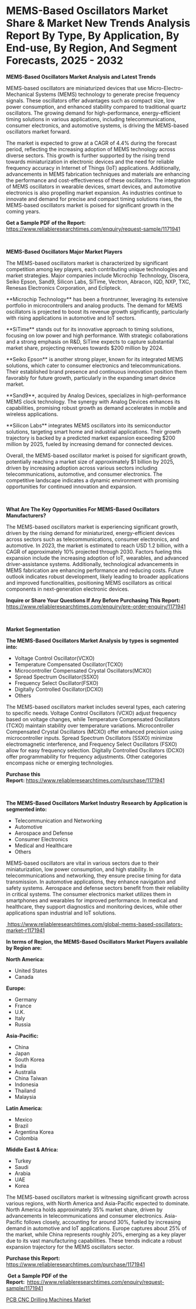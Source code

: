 <p><h1>MEMS-Based Oscillators Market Share & Market New Trends Analysis Report By Type, By Application, By End-use, By Region, And Segment Forecasts, 2025 - 2032</h1></p><p><strong>MEMS-Based Oscillators Market Analysis and Latest Trends</strong></p>
<p><p>MEMS-based oscillators are miniaturized devices that use Micro-Electro-Mechanical Systems (MEMS) technology to generate precise frequency signals. These oscillators offer advantages such as compact size, low power consumption, and enhanced stability compared to traditional quartz oscillators. The growing demand for high-performance, energy-efficient timing solutions in various applications, including telecommunications, consumer electronics, and automotive systems, is driving the MEMS-based oscillators market forward.</p><p>The market is expected to grow at a CAGR of 4.4% during the forecast period, reflecting the increasing adoption of MEMS technology across diverse sectors. This growth is further supported by the rising trend towards miniaturization in electronic devices and the need for reliable frequency accuracy in Internet of Things (IoT) applications. Additionally, advancements in MEMS fabrication techniques and materials are enhancing the performance and cost-effectiveness of these oscillators. The integration of MEMS oscillators in wearable devices, smart devices, and automotive electronics is also propelling market expansion. As industries continue to innovate and demand for precise and compact timing solutions rises, the MEMS-based oscillators market is poised for significant growth in the coming years.</p></p>
<p><strong>Get a Sample PDF of the Report:&nbsp;</strong> <a href="https://www.reliableresearchtimes.com/enquiry/request-sample/1171941?utm_campaign=3518&utm_medium=2&utm_source=Github&utm_content=ia&utm_term=24032025&utm_id=mems-based-oscillators">https://www.reliableresearchtimes.com/enquiry/request-sample/1171941</a></p>
<p>&nbsp;</p>
<p><strong>MEMS-Based Oscillators Major Market Players</strong></p>
<p><p>The MEMS-based oscillators market is characterized by significant competition among key players, each contributing unique technologies and market strategies. Major companies include Microchip Technology, Discera, Seiko Epson, Sand9, Silicon Labs, SiTime, Vectron, Abracon, IQD, NXP, TXC, Renesas Electronics Corporation, and Eclipteck.</p><p>**Microchip Technology** has been a frontrunner, leveraging its extensive portfolio in microcontrollers and analog products. The demand for MEMS oscillators is projected to boost its revenue growth significantly, particularly with rising applications in automotive and IoT sectors.</p><p>**SiTime** stands out for its innovative approach to timing solutions, focusing on low power and high performance. With strategic collaborations and a strong emphasis on R&D, SiTime expects to capture substantial market share, projecting revenues towards $200 million by 2024.</p><p>**Seiko Epson** is another strong player, known for its integrated MEMS solutions, which cater to consumer electronics and telecommunications. Their established brand presence and continuous innovation position them favorably for future growth, particularly in the expanding smart device market.</p><p>**Sand9**, acquired by Analog Devices, specializes in high-performance MEMS clock technology. The synergy with Analog Devices enhances its capabilities, promising robust growth as demand accelerates in mobile and wireless applications. </p><p>**Silicon Labs** integrates MEMS oscillators into its semiconductor solutions, targeting smart home and industrial applications. Their growth trajectory is backed by a predicted market expansion exceeding $200 million by 2025, fueled by increasing demand for connected devices.</p><p>Overall, the MEMS-based oscillator market is poised for significant growth, potentially reaching a market size of approximately $1 billion by 2025, driven by increasing adoption across various sectors including telecommunications, automotive, and consumer electronics. The competitive landscape indicates a dynamic environment with promising opportunities for continued innovation and expansion.</p></p>
<p>&nbsp;</p>
<p><strong>What Are The Key Opportunities For MEMS-Based Oscillators Manufacturers?</strong></p>
<p><p>The MEMS-based oscillators market is experiencing significant growth, driven by the rising demand for miniaturized, energy-efficient devices across sectors such as telecommunications, consumer electronics, and automotive. In 2023, the market is estimated to reach USD 1.2 billion, with a CAGR of approximately 10% projected through 2030. Factors fueling this expansion include the increasing adoption of IoT, wearables, and advanced driver-assistance systems. Additionally, technological advancements in MEMS fabrication are enhancing performance and reducing costs. Future outlook indicates robust development, likely leading to broader applications and improved functionalities, positioning MEMS oscillators as critical components in next-generation electronic devices.</p></p>
<p><strong>Inquire or Share Your Questions If Any Before Purchasing This Report:</strong> <a href="https://www.reliableresearchtimes.com/enquiry/pre-order-enquiry/1171941?utm_campaign=3518&utm_medium=2&utm_source=Github&utm_content=ia&utm_term=24032025&utm_id=mems-based-oscillators">https://www.reliableresearchtimes.com/enquiry/pre-order-enquiry/1171941</a></p>
<p>&nbsp;</p>
<p><strong>Market Segmentation</strong></p>
<p><strong>The MEMS-Based Oscillators Market Analysis by types is segmented into:</strong></p>
<p><ul><li>Voltage Control Oscillator(VCXO)</li><li>Temperature Compensated Oscillator(TCXO)</li><li>Microcontroller Compensated Crystal Oscillators(MCXO)</li><li>Spread Spectrum Oscillator(SSXO)</li><li>Frequency Select Oscillator(FSXO)</li><li>Digitally Controlled Oscillator(DCXO)</li><li>Others</li></ul></p>
<p><p>The MEMS-based oscillators market includes several types, each catering to specific needs. Voltage Control Oscillators (VCXO) adjust frequency based on voltage changes, while Temperature Compensated Oscillators (TCXO) maintain stability over temperature variations. Microcontroller Compensated Crystal Oscillators (MCXO) offer enhanced precision using microcontroller inputs. Spread Spectrum Oscillators (SSXO) minimize electromagnetic interference, and Frequency Select Oscillators (FSXO) allow for easy frequency selection. Digitally Controlled Oscillators (DCXO) offer programmability for frequency adjustments. Other categories encompass niche or emerging technologies.</p></p>
<p><strong>Purchase this Report:&nbsp;</strong><a href="https://www.reliableresearchtimes.com/purchase/1171941?utm_campaign=3518&utm_medium=2&utm_source=Github&utm_content=ia&utm_term=24032025&utm_id=mems-based-oscillators">https://www.reliableresearchtimes.com/purchase/1171941</a></p>
<p>&nbsp;</p>
<p><strong>The MEMS-Based Oscillators Market Industry Research by Application is segmented into:</strong></p>
<p><ul><li>Telecommunication and Networking</li><li>Automotive</li><li>Aerospace and Defense</li><li>Consumer Electronics</li><li>Medical and Healthcare</li><li>Others</li></ul></p>
<p><p>MEMS-based oscillators are vital in various sectors due to their miniaturization, low power consumption, and high stability. In telecommunications and networking, they ensure precise timing for data transmission. In automotive applications, they enhance navigation and safety systems. Aerospace and defense sectors benefit from their reliability in critical systems. The consumer electronics market utilizes them in smartphones and wearables for improved performance. In medical and healthcare, they support diagnostics and monitoring devices, while other applications span industrial and IoT solutions.</p></p>
<p><a href="https://www.reliableresearchtimes.com/global-mems-based-oscillators-market-r1171941?utm_campaign=3518&utm_medium=2&utm_source=Github&utm_content=ia&utm_term=24032025&utm_id=mems-based-oscillators">&nbsp;https://www.reliableresearchtimes.com/global-mems-based-oscillators-market-r1171941</a></p>
<p><strong>In terms of Region, the MEMS-Based Oscillators Market Players available by Region are:</strong></p>
<p>
    <p> <strong> North America: </strong>
        <ul>
            <li>United States</li>
            <li>Canada</li>
        </ul>
        </p> 
    <p> <strong> Europe: </strong>
        <ul>
            <li>Germany</li>
            <li>France</li>
            <li>U.K.</li>
            <li>Italy</li>
            <li>Russia</li>
        </ul>
        </p> 
    <p> <strong> Asia-Pacific: </strong>
        <ul>
            <li>China</li>
            <li>Japan</li>
            <li>South Korea</li>
            <li>India</li>
            <li>Australia</li>
            <li>China Taiwan</li>
            <li>Indonesia</li>
            <li>Thailand</li>
            <li>Malaysia</li>
        </ul>
        </p> 
    <p> <strong> Latin America: </strong>
        <ul>
            <li>Mexico</li>
            <li>Brazil</li>
            <li>Argentina Korea</li>
            <li>Colombia</li>
        </ul>
        </p> 
    <p> <strong> Middle East & Africa: </strong>
        <ul>
            <li>Turkey</li>
            <li>Saudi</li>
            <li>Arabia</li>
            <li>UAE</li>
            <li>Korea</li>
        </ul>
    </p>
    </p>
<p><p>The MEMS-based oscillators market is witnessing significant growth across various regions, with North America and Asia-Pacific expected to dominate. North America holds approximately 35% market share, driven by advancements in telecommunications and consumer electronics. Asia-Pacific follows closely, accounting for around 30%, fueled by increasing demand in automotive and IoT applications. Europe captures about 25% of the market, while China represents roughly 20%, emerging as a key player due to its vast manufacturing capabilities. These trends indicate a robust expansion trajectory for the MEMS oscillators sector.</p></p>
<p><strong>Purchase this Report: </strong><a href="https://www.reliableresearchtimes.com/purchase/1171941?utm_campaign=3518&utm_medium=2&utm_source=Github&utm_content=ia&utm_term=24032025&utm_id=mems-based-oscillators">https://www.reliableresearchtimes.com/purchase/1171941</a></p>
<p>&nbsp;<strong>Get a Sample PDF of the Report:&nbsp;&nbsp;</strong><a href="https://www.reliableresearchtimes.com/enquiry/request-sample/1171941?utm_campaign=3518&utm_medium=2&utm_source=Github&utm_content=ia&utm_term=24032025&utm_id=mems-based-oscillators">https://www.reliableresearchtimes.com/enquiry/request-sample/1171941</a></p>
<p><strong></strong></p>
<p><p><a href="https://github.com/eymermanda0p/Market-Research-Report-List-1/blob/main/pcb-cnc-drilling-machines-market.md?utm_campaign=3518&utm_medium=2&utm_source=Github&utm_content=ia&utm_term=24032025&utm_id=mems-based-oscillators">PCB CNC Drilling Machines Market</a></p></p>